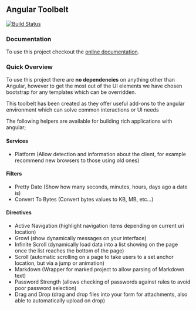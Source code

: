 ## Angular Toolbelt
[![Build Status](https://travis-ci.org/sysen-limited/angular-toolbelt.svg?branch=master)](https://travis-ci.org/sysen-limited/angular-toolbelt)

### Documentation

To use this project checkout the [online documentation](http://toolbelt.sysen.co.uk).

### Quick Overview

To use this project there are **no dependencies** on anything other than Angular, however to get the most out of the UI elements we have chosen bootstrap for any templates which can be overridden.

This toolbelt has been created as they offer useful add-ons to the angular environment which can solve common interactions or UI needs

The following helpers are available for building rich applications with angular;

#### Services

- Platform (Allow detection and information about the client, for example recommend new browsers to those using old ones)

#### Filters

- Pretty Date (Show how many seconds, minutes, hours, days ago a date is)
- Convert To Bytes (Convert bytes values to KB, MB, etc...)

#### Directives

- Active Navigation (highlight navigation items depending on current uri location)
- Growl (show dynamically messages on your interface)
- Infinite Scroll (dynamically load data into a list showing on the page once the list reaches the bottom of the page)
- Scroll (automatic scrolling on a page to take users to a set anchor location, but via a jump or animation)
- Markdown (Wrapper for marked project to allow parsing of Markdown text)
- Password Strength (allows checking of passwords against rules to avoid poor password selection)
- Drag and Drop (drag and drop files into your form for attachments, also able to automatically upload on drop)
